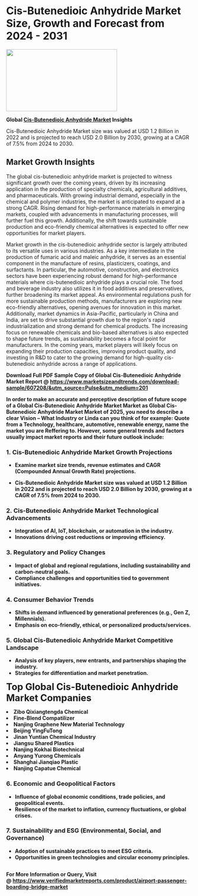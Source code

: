 <H1>Cis-Butenedioic Anhydride Market Size, Growth and Forecast from 2024 - 2031</H1><img class="aligncenter size-medium wp-image-584254" src="https://thirdeyenews.in/wp-content/uploads/2024/09/Global-Market-Research-300x168.jpeg" alt="" width="300" height="168" /><p><strong>Global&nbsp;<a href="https://www.marketsizeandtrends.com/download-sample/607208/&amp;utm_source=Pulse&amp;utm_medium=201">Cis-Butenedioic Anhydride Market</a> Insights</strong></p><p>Cis-Butenedioic Anhydride Market size was valued at USD 1.2 Billion in 2022 and is projected to reach USD 2.0 Billion by 2030, growing at a CAGR of 7.5% from 2024 to 2030.</p><p><h2>Market Growth Insights</h2> <p>The global cis-butenedioic anhydride market is projected to witness significant growth over the coming years, driven by its increasing application in the production of specialty chemicals, agricultural additives, and pharmaceuticals. With growing industrial demand, especially in the chemical and polymer industries, the market is anticipated to expand at a strong CAGR. Rising demand for high-performance materials in emerging markets, coupled with advancements in manufacturing processes, will further fuel this growth. Additionally, the shift towards sustainable production and eco-friendly chemical alternatives is expected to offer new opportunities for market players.</p> <p><strong></strong></p> <p>Market growth in the cis-butenedioic anhydride sector is largely attributed to its versatile uses in various industries. As a key intermediate in the production of fumaric acid and maleic anhydride, it serves as an essential component in the manufacture of resins, plasticizers, coatings, and surfactants. In particular, the automotive, construction, and electronics sectors have been experiencing robust demand for high-performance materials where cis-butenedioic anhydride plays a crucial role. The food and beverage industry also utilizes it in food additives and preservatives, further broadening its market appeal. As environmental regulations push for more sustainable production methods, manufacturers are exploring new eco-friendly alternatives, opening avenues for innovation in this market. Additionally, market dynamics in Asia-Pacific, particularly in China and India, are set to drive substantial growth due to the region's rapid industrialization and strong demand for chemical products. The increasing focus on renewable chemicals and bio-based alternatives is also expected to shape future trends, as sustainability becomes a focal point for manufacturers. In the coming years, market players will likely focus on expanding their production capacities, improving product quality, and investing in R&D to cater to the growing demand for high-quality cis-butenedioic anhydride across a range of applications.</p> <p><strong></p><p><span class=""><strong>Download Full PDF Sample Copy of Global Cis-Butenedioic Anhydride Market Report</strong> @ <a href="https://www.marketsizeandtrends.com/download-sample/607208/&amp;utm_source=Pulse&amp;utm_medium=201" target="_blank">https://www.marketsizeandtrends.com/download-sample/607208/&amp;utm_source=Pulse&amp;utm_medium=201</a></span></p><p>In order to make an accurate and perceptive description of future scope of a Global&nbsp;Cis-Butenedioic Anhydride Market Market as Global&nbsp;Cis-Butenedioic Anhydride Market Market of 2025, you need to describe a clear Vision &ndash; What Industry or Linda can you think of for example: Quote from a Technology, healthcare, automotive, renewable energy, name the market you are Reffering to. However, some general trends and factors usually impact market reports and their future outlook include:</p><h3>1.&nbsp;<strong>Cis-Butenedioic Anhydride Market Growth Projections</strong></h3><ul><li>Examine market size trends, revenue estimates and CAGR (Compounded Annual Growth Rate) projections.</li><li><p>Cis-Butenedioic Anhydride Market size was valued at USD 1.2 Billion in 2022 and is projected to reach USD 2.0 Billion by 2030, growing at a CAGR of 7.5% from 2024 to 2030.</p></li></ul><h3>2.&nbsp;<strong>Cis-Butenedioic Anhydride Market Technological Advancements</strong></h3><ul><li>Integration of AI, IoT, blockchain, or automation in the industry.</li><li>Innovations driving cost reductions or improving efficiency.</li></ul><h3>3.&nbsp;<strong>Regulatory and Policy Changes</strong></h3><ul><li>Impact of global and regional regulations, including sustainability and carbon-neutral goals.</li><li>Compliance challenges and opportunities tied to government initiatives.</li></ul><h3>4.&nbsp;<strong>Consumer Behavior Trends</strong></h3><ul><li>Shifts in demand influenced by generational preferences (e.g., Gen Z, Millennials).</li><li>Emphasis on eco-friendly, ethical, or personalized products/services.</li></ul><h3>5.&nbsp;<strong>Global Cis-Butenedioic Anhydride Market Competitive Landscape</strong></h3><ul><li>Analysis of key players, new entrants, and partnerships shaping the industry.</li><li>Strategies for differentiation and market penetration.</li></ul><p data-pm-slice="1 1 []"><span style="color: inherit; font-family: inherit; font-size: 25px;">Top Global Cis-Butenedioic Anhydride Market Companies</span></p><div class="" data-test-id=""><p><li>Zibo Qixiangtengda Chemical</li><li> Fine-Blend Compatilizer</li><li> Nanjing Graphene New Material Technology</li><li> Beijing YingFuTong</li><li> Jinan Yuntian Chemical Industry</li><li> Jiangsu Shared Plastics</li><li> Nanjing Kokhai Biotechnical</li><li> Anyang Yurong Chemicals</li><li> Shanghai Jianqiao Plastic</li><li> Nanjing Capatue Chemical</li></p></div><h3>6.&nbsp;<strong>Economic and Geopolitical Factors</strong></h3><ul><li>Influence of global economic conditions, trade policies, and geopolitical events.</li><li>Resilience of the market to inflation, currency fluctuations, or global crises.</li></ul><h3>7.&nbsp;<strong>Sustainability and ESG (Environmental, Social, and Governance)</strong></h3><ul><li>Adoption of sustainable practices to meet ESG criteria.</li><li>Opportunities in green technologies and circular economy principles.</li></ul><h2><strong style="font-size: 14px;">For More Information or Query, Visit @&nbsp;</strong><a style="background-color: #ffffff; font-size: 14px;" href="https://www.marketsizeandtrends.com/report/cis-butenedioic-anhydride-market/" target="_blank">https://www.verifiedmarketreports.com/product/airport-passenger-boarding-bridge-market</a></h2>
